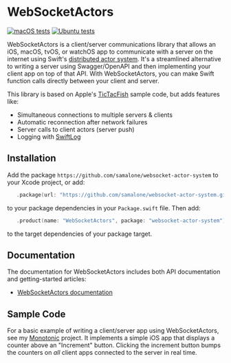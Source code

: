 # WebSocketActors

[![macOS tests](https://github.com/samalone/websocket-actor-system/actions/workflows/test-macos.yml/badge.svg)](https://github.com/samalone/websocket-actor-system/actions/workflows/test-macos.yml) [![Ubuntu tests](https://github.com/samalone/websocket-actor-system/actions/workflows/test-ubuntu.yml/badge.svg)](https://github.com/samalone/websocket-actor-system/actions/workflows/test-ubuntu.yml)

WebSocketActors is a client/server communications library that allows an iOS, macOS, tvOS, or watchOS app to communicate with a server on the internet using Swift's [distributed actor system](https://developer.apple.com/documentation/distributed). It's a streamlined alternative to writing a server using Swagger/OpenAPI and then implementing your client app on top of that API. With WebSocketActors, you can make Swift function calls directly between your client and server.

This library is based on Apple's
[TicTacFish](https://developer.apple.com/documentation/swift/tictacfish_implementing_a_game_using_distributed_actors)
sample code, but adds features like:

- Simultaneous connections to multiple servers & clients
- Automatic reconnection after network failures
- Server calls to client actors (server push)
- Logging with [SwiftLog](https://github.com/apple/swift-log)

## Installation

Add the package `https://github.com/samalone/websocket-actor-system` to your Xcode project, or add:

```swift
   .package(url: "https://github.com/samalone/websocket-actor-system.git", from: "1.0"),
```

to your package dependencies in your `Package.swift` file. Then add:

```swift
   .product(name: "WebSocketActors", package: "websocket-actor-system"),
```

to the target dependencies of your package target.

## Documentation

The documentation for WebSocketActors includes both API documentation and getting-started articles:

- [WebSocketActors documentation](https://samalone.github.io/websocket-actor-system/documentation/websocketactors/)

## Sample Code

For a basic example of writing a client/server app using WebSocketActors, see my [Monotonic](https://github.com/samalone/monotonic) project. It implements a simple iOS app that displays a counter above an "Increment" button. Clicking the increment button bumps the counters on _all_ client apps connected to the server in real time.